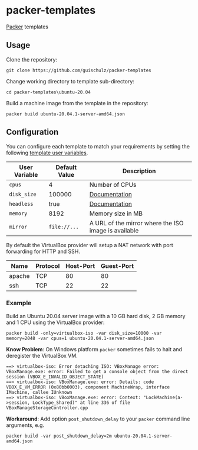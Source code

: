 # packer-templates

[Packer](https://www.packer.io/) templates

## Usage

Clone the repository:

    git clone https://github.com/guischulz/packer-templates

Change working directory to template sub-directory:

    cd packer-templates\ubuntu-20.04

Build a machine image from the template in the repository:

    packer build ubuntu-20.04.1-server-amd64.json

## Configuration

You can configure each template to match your requirements by setting the following [template user variables](https://packer.io/docs/templates/user-variables.html).

 User Variable       | Default Value | Description
---------------------|---------------|-------------------------------------------------------------------------------
 `cpus`              | 4             | Number of CPUs
 `disk_size`         | 100000        | [Documentation](https://packer.io/docs/builders/virtualbox-iso.html#disk_size)
 `headless`          | true          | [Documentation](https://packer.io/docs/builders/virtualbox-iso.html#headless)
 `memory`            | 8192          | Memory size in MB
 `mirror`            | `file://...`  | A URL of the mirror where the ISO image is available

By default the VirtualBox provider will setup a NAT network with port forwarding for HTTP and SSH.

Name   | Protocol | Host-Port | Guest-Port
-------|----------|-----------|-----------
apache | TCP      | 80        | 80
ssh    | TCP      | 22        | 22

### Example

Build an Ubuntu 20.04 server image with a 10 GB hard disk, 2 GB memory and 1 CPU using the VirtualBox provider:

    packer build -only=virtualbox-iso -var disk_size=10000 -var memory=2048 -var cpus=1 ubuntu-20.04.1-server-amd64.json

**Know Problem**: On Windows platform `packer` sometimes fails to halt and deregister the VirtualBox VM.

    ==> virtualbox-iso: Error detaching ISO: VBoxManage error: VBoxManage.exe: error: Failed to get a console object from the direct session (VBOX_E_INVALID_OBJECT_STATE)
    ==> virtualbox-iso: VBoxManage.exe: error: Details: code VBOX_E_VM_ERROR (0x80bb0003), component MachineWrap, interface IMachine, callee IUnknown
    ==> virtualbox-iso: VBoxManage.exe: error: Context: "LockMachine(a->session, LockType_Shared)" at line 336 of file VBoxManageStorageController.cpp

**Workaround**: Add option `post_shutdown_delay` to your `packer` command line arguments, e.g.

    packer build -var post_shutdown_delay=2m ubuntu-20.04.1-server-amd64.json
